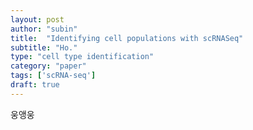```yaml
---
layout: post
author: "subin"
title:  "Identifying cell populations with scRNASeq"
subtitle: "Ho."
type: "cell type identification"
category: "paper"
tags: ['scRNA-seq']
draft: true
---
```


웅앵웅


